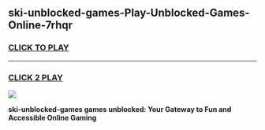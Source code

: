 
## ski-unblocked-games-Play-Unblocked-Games-Online-7rhqr
<h3>
<a href="https://premium76.site?title=ski-unblocked-games&ref=25A">CLICK TO PLAY</a></h3>
<hr>

<h3>
<a href="https://premium76.site?title=ski-unblocked-games&ref=25A">CLICK 2 PLAY</a>
  
</h3>

<a href="https://premium76.site?title=ski-unblocked-games&ref=25A"><img src="https://clearcache.store/games.png"></a>


**ski-unblocked-games games unblocked: Your Gateway to Fun and Accessible Online Gaming**
